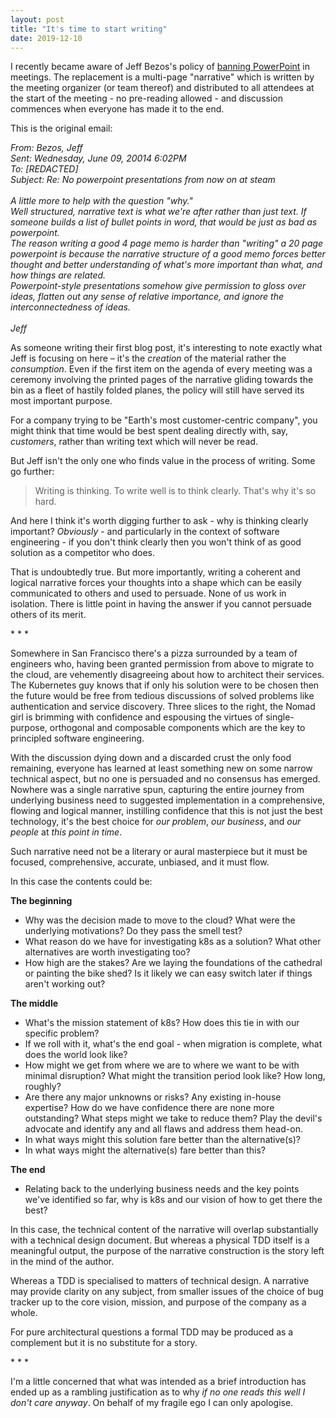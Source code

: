 ```yaml
--- 
layout: post 
title: "It's time to start writing" 
date: 2019-12-10 
--- 
```

 
I recently became aware of Jeff Bezos's policy of [banning PowerPoint](https://web.archive.org/web/20150730231457/https://blog.hirevue.com/sales/what-i-learned-from-jeff-bezos-about-sales-management) in meetings. The replacement is a multi-page "narrative" which is written by the meeting organizer (or team thereof) and distributed to all attendees at the start of the meeting - no pre-reading allowed - and discussion commences when everyone has made it to the end. 

This is the original email:

*From: Bezos, Jeff* \
*Sent: Wednesday, June 09, 20014 6:02PM* \
*To: [REDACTED]* \
*Subject: Re: No powerpoint presentations from now on at steam* \
\
*A little more to help with the question "why."*\
*Well structured, narrative text is what we're after rather than just text. If someone builds a list of bullet points in word, that would be just as bad as powerpoint.*\
*The reason writing a good 4 page memo is harder than "writing" a 20 page powerpoint is because the narrative structure of a good memo forces better thought and better understanding of what's more important than what, and how things are related.*\
*Powerpoint-style presentations somehow give permission to gloss over ideas, flatten out any sense of relative importance, and ignore the interconnectedness of ideas.*\
\
*Jeff*

As someone writing their first blog post, it's interesting to note exactly what Jeff is focusing on here – it's the *creation* of the material rather the *consumption*. Even if the first item on the agenda of every meeting was a ceremony involving the printed pages of the narrative gliding towards the bin as a fleet of hastily folded planes, the policy will still have served its most important purpose. 

For a company trying to be "Earth's most customer-centric company", you might think that time would be best spent dealing directly with, say, *customers*, rather than writing text which will never be read. 
 
But Jeff isn't the only one who finds value in the process of writing. Some go further: 

<blockquote cite="David McCullough">Writing is thinking. To write well is to think clearly. That's why it's so hard.</blockquote>

And here I think it's worth digging further to ask - why is thinking clearly important? *Obviously* - and particularly in the context of software engineering -  if you don't think clearly then you won't think of as good solution as a competitor who does. 

That is undoubtedly true. But more importantly, writing a coherent and logical narrative forces your thoughts into a shape which can be easily communicated to others and used to persuade. None of us work in isolation. There is little point in having the answer if you cannot persuade others of its merit. 

<div class="centered">* * *</div> 
 
Somewhere in San Francisco there's a pizza surrounded by a team of engineers who, having been granted permission from above to migrate to the cloud, are vehemently disagreeing about how to architect their services. The Kubernetes guy knows that if only his solution were to be chosen then the future would be free from tedious discussions of solved problems like authentication and service discovery. Three slices to the right, the Nomad girl is brimming with confidence and espousing the virtues of single-purpose, orthogonal and composable components which are the key to principled software engineering. 
 
With the discussion dying down and a discarded crust the only food remaining, everyone has learned at least something new on some narrow technical aspect, but no one is persuaded and no consensus has emerged. Nowhere was a single narrative spun, capturing the entire journey from underlying business need to suggested implementation in a comprehensive, flowing and logical manner, instilling confidence that this is not just the best technology, it's the best choice for *our problem*, *our business*, and *our people* at *this point in time*.

Such narrative need not be a literary or aural masterpiece but it must be focused, comprehensive, accurate, unbiased, and it must flow.

In this case the contents could be:   

**The beginning** 

- Why was the decision made to move to the cloud? What were the underlying motivations? Do they pass the smell test? 
- What reason do we have for investigating k8s as a solution? What other alternatives are worth investigating too? 
- How high are the stakes? Are we laying the foundations of the cathedral or painting the bike shed? Is it likely we can easy switch later if things aren't working out? 
  
**The middle** 

- What's the mission statement of k8s? How does this tie in with our specific problem? 
- If we roll with it, what's the end goal - when migration is complete, what does the world look like? 
- How might we get from where we are to where we want to be with minimal disruption? What might the transition period look like? How long, roughly? 
- Are there any major unknowns or risks? Any existing in-house expertise? How do we have confidence there are none more outstanding? What steps might we take to reduce them? Play the devil's advocate and identify any and all flaws and address them head-on. 
- In what ways might this solution fare better than the alternative(s)? 
- In what ways might the alternative(s) fare better than this? 

**The end** 
- Relating back to the underlying business needs and the key points we've identified so far, why is k8s and our vision of how to get there the best? 

In this case, the technical content of the narrative will overlap substantially with a technical design document. But whereas a physical TDD itself is a meaningful output, the purpose of the narrative construction is the story left in the mind of the author. 

Whereas a TDD is specialised to matters of technical design. A narrative may provide clarity on any subject, from smaller issues of the choice of bug tracker up to the core vision, mission, and purpose of the company as a whole. 

For pure architectural questions a formal TDD may be produced as a complement but it is no substitute for a story. 

<div class="centered">* * *</div> 

I'm a little concerned that what was intended as a brief introduction has ended up as a rambling justification as to why *if no one reads this well I don't care anyway*. On behalf of my fragile ego I can only apologise.
